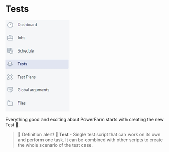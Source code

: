 # Tests

![test](../../../assets/images1/test1.jpg)

Everything good and exciting about PowerFarm starts with creating the new Test  💬. 

<!-- theme: info -->
>💬 Definition alert! 🔔
>**Test** - Single test script that can work on its own and perform one task. It can be combined with other scripts to create the whole scenario of the test case.